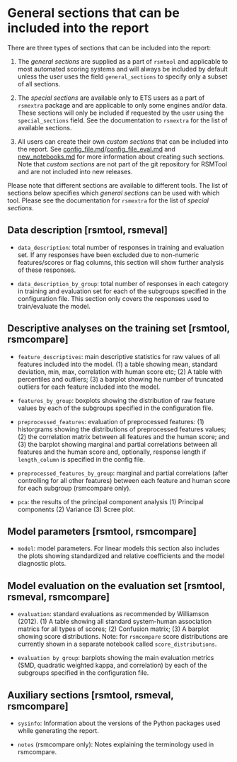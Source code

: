 # General sections that can be included into the report

There are three types of sections that can be included into the report:

1. The *general sections* are supplied as a part of `rsmtool` and applicable to most automated scoring systems and will always be included by default unless the user uses the field `general_sections` to specify only a subset of all sections. 

2. The *special sections* are available only to ETS users as a part of `rsmextra` package and are applicable to only some engines and/or data. These sections will only be included if requested by the user using the `special_sections` field. See the documentation to `rsmextra` for the list of available sections.

3. All users can create their own *custom sections* that can be included into the report. See [config_file.md](config_file.md)/[config_file_eval.md](config_file.md) and [new_notebooks.md](config_file.md) for more information about creating such sections. Note that *custom sections* are not part of the git repository for RSMTool and are not included into new releases. 

Please note that different sections are available to different tools. The list of sections below specifies which *general sections* can be used with which tool.  Please see the documentation for `rsmextra` for the list of *special sections*. 

## Data description [rsmtool, rsmeval]

* `data_description`: total number of responses in training and evaluation set. If any responses have been excluded due to non-numeric features/scores or flag columns, this section will show further analysis of these responses.

* `data_description_by_group`: total number of responses in each category in training and evaluation set for each of the subgroups specified in the configuration file. This section only covers the responses used to train/evaluate the model.

## Descriptive analyses on the training set [rsmtool, rsmcompare]

* `feature_descriptives`: main descriptive statistics for raw values of all features included into the model. (1) a table showing mean, standard deviation, min, max, correlation with human score etc; (2) A table with percentiles and outliers; (3) a barplot showing he number of truncated outliers for each feature included into the model.

* `features_by_group`: boxplots showing the distribution of raw feature values by each of the subgroups specified in the configuration file. 

* `preprocessed_features`: evaluation of preprocessed features: (1) historgrams showing the distributions of preprocessed features values; (2) the correlation matrix between all features and the human score; and (3) the barplot showing marginal and partial correlations between all features and the human score and, optionally, response length if `length_column` is specified in the config file. 

* `preprocessed_features_by_group`: marginal and partial correlations (after controlling for all other features) between each feature and human score for each subgroup (rsmcompare only).

* `pca`: the results of the principal component analysis (1) Principal components (2) Variance (3) Scree plot. 

## Model parameters [rsmtool, rsmcompare]

* `model`: model parameters. For linear models this section also includes the plots showing standardized and relative coefficients and the model diagnostic plots. 

## Model evaluation on the evaluation set [rsmtool, rsmeval, rsmcompare]

* `evaluation`: standard evaluations as recommended by Williamson (2012). (1) A table showing all standard system-human association matrics for all types of scores; (2) Confusion matrix; (3) A barplot showing score distributions.
Note: for `rsmcompare` score distributions are currently shown in a separate notebook called `score_distributions`.

* `evaluation by group`: barplots showing the main evaluation metrics (SMD, quadratic weighted kappa, and correlation) by each of the subgroups specified in the configuration file. 


## Auxiliary sections [rsmtool, rsmeval, rsmcompare]

* `sysinfo`: Information about the versions of the Python packages used while generating the report. 

* `notes` (rsmcompare only): Notes explaining the terminology used in rsmcompare. 



